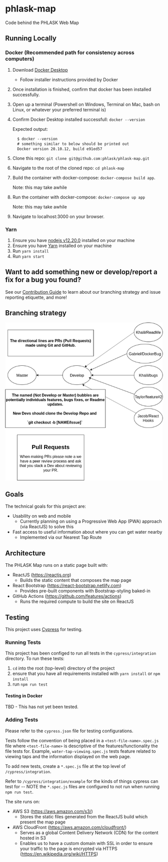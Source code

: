# phlask-map

Code behind the PHLASK Web Map

## Running Locally

### Docker (Recommended path for consistency across computers)

1.  Download [Docker Desktop](https://www.docker.com/products/docker-desktop)

    - Follow installer instructions provided by Docker

1.  Once installation is finished, confirm that docker has been installed successfully.
1.  Open up a terminal (Powershell on Windows, Terminal on Mac, bash on Linux, or whatever your preferred terminal is)
1.  Confirm Docker Desktop installed successfull: `docker --version`

    Expected output:

    ```
      $ docker --version
      # something similar to below should be printed out
      Docker version 20.10.12, build e91ed57
    ```

1.  Clone this repo: `git clone git@github.com:phlask/phlask-map.git`
1.  Navigate to the root of the cloned repo: `cd phlask-map`
1.  Build the container with docker-compose: `docker-compose build app`.

    Note: this may take awhile

1.  Run the container with docker-compose: `docker-compose up app`

    Note: this may take awhile

1.  Navigate to localhost:3000 on your browser.

### Yarn

1. Ensure you have [nodejs v12.20.0](https://nodejs.org/download/release/v12.20.0/) installed on your machine
1. Ensure you have [Yarn](https://yarnpkg.com/en/) installed on your machine
1. Run `yarn install`
1. Run `yarn start`

## Want to add something new or develop/report a fix for a bug you found?

See our [Contribution Guide](contributing.md) to learn about our branching strategy and issue reporting etiquette, and more!

## Branching strategy

![png](assets/images/phlaskgitPipelines.png)

## Goals

The technical goals for this project are:

- Usability on web and mobile
  - Currently planning on using a Progressive Web App (PWA) approach (via ReactJS) to solve this
- Fast access to useful information about where you can get water nearby
  - Implemented via our Nearest Tap Route

## Architecture

The PHLASK Map runs on a static page built with:

- ReactJS (https://reactjs.org)
  - Builds the static content that composes the map page
- React Bootstrap (https://react-bootstrap.netlify.com)
  - Provides pre-built components with Bootstrap-styling baked-in
- GitHub Actions (https://github.com/features/actions)
  - Runs the required compute to build the site on ReactJS

## Testing

This project uses [Cypress](https://www.cypress.io/) for testing.

### Running Tests

This project has been configed to run all tests in the `cypress/integration` directory. To run these tests:

1. `cd` into the root (top-level) directory of the project
2. ensure that you have all requirements installed with `yarn install` or `npm install`
3. run `npm run test`

#### Testing in Docker

TBD - This has not yet been tested.

### Adding Tests

Please refer to the `cypress.json` file for testing configurations.

Tests follow the convention of being placed in a `<test-file-name>.spec.js` file where `<test-file-name>` is descriptive of the features/functionality the file tests for. Example, `water-tap-viewing.spec.js` tests feature related to viewing taps and the information displayed on the web page.

To add new tests, create a `*.spec.js` file at the top level of `/cypress/integration`.

Refer to `/cypress/integration/example` for the kinds of things cypress can test for -- NOTE the `*.spec.js` files are configured to not run when running `npm run test`.

The site runs on:

- AWS S3 (https://aws.amazon.com/s3/)
  - Stores the static files generated from the ReactJS build which present the map page
- AWS CloudFront (https://aws.amazon.com/cloudfront/)
  - Serves as a global Content Delivery Network (CDN) for the content hosted in S3
  - Enables us to have a custom domain with SSL in order to ensure your traffic to the page is encrypted via HTTPS (https://en.wikipedia.org/wiki/HTTPS)
